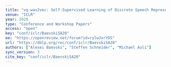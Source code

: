 ```yaml
---
title: "vq-wav2vec: Self-Supervised Learning of Discrete Speech Representations."
venue: "ICLR"
year: 2020
type: "Conference and Workshop Papers"
access: "open"
key: "conf/iclr/BaevskiSA20"
ee: "https://openreview.net/forum?id=rylwJxrYDS"
url: "https://dblp.org/rec/conf/iclr/BaevskiSA20"
authors: ["Alexei Baevski", "Steffen Schneider", "Michael Auli"]
sync_version: 3
cite_key: "conf/iclr/BaevskiSA20"
---
```

